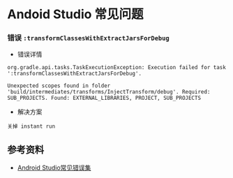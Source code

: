 # Andoid Studio 常见问题

### 错误 ```:transformClassesWithExtractJarsForDebug```

- 错误详情

```
org.gradle.api.tasks.TaskExecutionException: Execution failed for task ':transformClassesWithExtractJarsForDebug'.
```

```
Unexpected scopes found in folder 'build/intermediates/transforms/InjectTransform/debug'. Required: SUB_PROJECTS. Found: EXTERNAL_LIBRARIES, PROJECT, SUB_PROJECTS
```

- 解决方案

```
关掉 instant run
```

## 参考资料

- [Android Studio常见错误集](http://xyzlf.cn/2017/04/10/android-studio-error.html)
